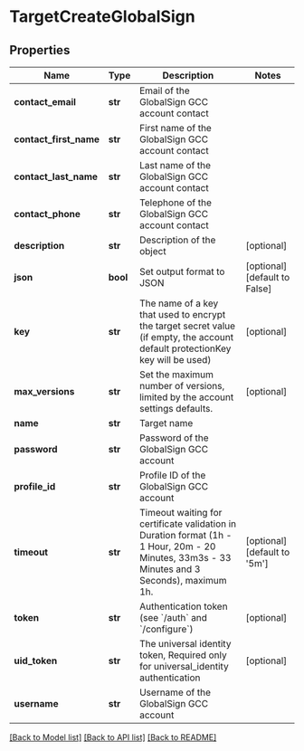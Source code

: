 # TargetCreateGlobalSign

## Properties
Name | Type | Description | Notes
------------ | ------------- | ------------- | -------------
**contact_email** | **str** | Email of the GlobalSign GCC account contact | 
**contact_first_name** | **str** | First name of the GlobalSign GCC account contact | 
**contact_last_name** | **str** | Last name of the GlobalSign GCC account contact | 
**contact_phone** | **str** | Telephone of the GlobalSign GCC account contact | 
**description** | **str** | Description of the object | [optional] 
**json** | **bool** | Set output format to JSON | [optional] [default to False]
**key** | **str** | The name of a key that used to encrypt the target secret value (if empty, the account default protectionKey key will be used) | [optional] 
**max_versions** | **str** | Set the maximum number of versions, limited by the account settings defaults. | [optional] 
**name** | **str** | Target name | 
**password** | **str** | Password of the GlobalSign GCC account | 
**profile_id** | **str** | Profile ID of the GlobalSign GCC account | 
**timeout** | **str** | Timeout waiting for certificate validation in Duration format (1h - 1 Hour, 20m - 20 Minutes, 33m3s - 33 Minutes and 3 Seconds), maximum 1h. | [optional] [default to '5m']
**token** | **str** | Authentication token (see &#x60;/auth&#x60; and &#x60;/configure&#x60;) | [optional] 
**uid_token** | **str** | The universal identity token, Required only for universal_identity authentication | [optional] 
**username** | **str** | Username of the GlobalSign GCC account | 

[[Back to Model list]](../README.md#documentation-for-models) [[Back to API list]](../README.md#documentation-for-api-endpoints) [[Back to README]](../README.md)


